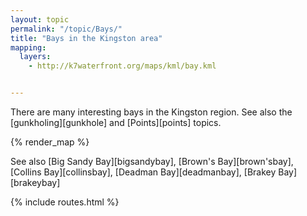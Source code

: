 ```yaml
---
layout: topic
permalink: "/topic/Bays/"
title: "Bays in the Kingston area"
mapping:
  layers:
    - http://k7waterfront.org/maps/kml/bay.kml


---
```


There are many interesting bays in the Kingston region.  See also the [gunkholing][gunkhole] and [Points][points] topics.

{% render_map %}

See also [Big Sandy Bay][bigsandybay], [Brown's Bay][brown'sbay], [Collins Bay][collinsbay], [Deadman Bay][deadmanbay], [Brakey Bay][brakeybay]

{% include routes.html %}
